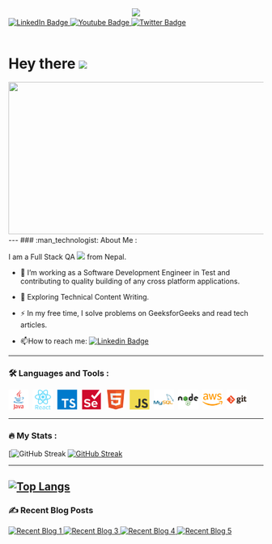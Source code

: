 <div id="header" align="center">
<img src="https://media.giphy.com/media/M9gbBd9nbDrOTu1Mqx/giphy.gif" width="100"/>
</div>

<div id="badges">
  <a href="https://www.linkedin.com/in/pipulpant/">
    <img src="https://img.shields.io/badge/LinkedIn-blue?style=for-the-badge&logo=linkedin&logoColor=white" alt="LinkedIn Badge"/>
  </a>
  <a href="https://www.youtube.com/channel/UCcKhyU_iF2-hQCsJ4rqiIKA">
    <img src="https://img.shields.io/badge/YouTube-red?style=for-the-badge&logo=youtube&logoColor=white" alt="Youtube Badge"/>
  </a>
  <a href="https://twitter.com/pipulpant">
    <img src="https://img.shields.io/badge/Twitter-blue?style=for-the-badge&logo=twitter&logoColor=white" alt="Twitter Badge"/>
  </a>
</div>
<img src="https://komarev.com/ghpvc/?username=PipulPant&style=flat-square&color=blue" alt=""/>
<h1>
  Hey there
  <img src="https://media.giphy.com/media/hvRJCLFzcasrR4ia7z/giphy.gif" width="30px"/>
</h1>
<div align="center">
  <img src="https://media.giphy.com/media/dWesBcTLavkZuG35MI/giphy.gif" width="600" height="300"/>
</div>
---
### :man_technologist: About Me :

I am a Full Stack QA <img src="https://media.giphy.com/media/WUlplcMpOCEmTGBtBW/giphy.gif" width="30"> from Nepal.

- :telescope: I’m working as a Software Development Engineer in Test and contributing to quality building of any cross platform applications.

- :seedling: Exploring Technical Content Writing.

- :zap: In my free time, I solve problems on GeeksforGeeks and read tech articles.

- :mailbox:How to reach me: [![Linkedin Badge](https://img.shields.io/badge/-kakbar-blue?style=flat&logo=Linkedin&logoColor=white)](https://www.linkedin.com/in/pipulpant/)

---

### :hammer_and_wrench: Languages and Tools :
<div>
  <img src="https://github.com/devicons/devicon/blob/master/icons/java/java-original-wordmark.svg" title="Java" alt="Java" width="40" height="40"/>&nbsp;
  <img src="https://github.com/devicons/devicon/blob/master/icons/react/react-original-wordmark.svg" title="React" alt="React" width="40" height="40"/>&nbsp;
  <img src="https://github.com/devicons/devicon/blob/master/icons/typescript/typescript-original.svg" title="Typescript" alt="Typescript" width="40" height="40"/>&nbsp;
   <img src="https://github.com/devicons/devicon/blob/master/icons/selenium/selenium-original.svg" title="Selenium" alt="Selenium" width="40" height="40"/>&nbsp;
  <img src="https://github.com/devicons/devicon/blob/master/icons/html5/html5-original.svg" title="HTML5" alt="HTML" width="40" height="40"/>&nbsp;
  <img src="https://github.com/devicons/devicon/blob/master/icons/javascript/javascript-original.svg" title="JavaScript" alt="JavaScript" width="40" height="40"/>&nbsp;
  <img src="https://github.com/devicons/devicon/blob/master/icons/mysql/mysql-original-wordmark.svg" title="MySQL"  alt="MySQL" width="40" height="40"/>&nbsp;
  <img src="https://github.com/devicons/devicon/blob/master/icons/nodejs/nodejs-original-wordmark.svg" title="NodeJS" alt="NodeJS" width="40" height="40"/>&nbsp;
  <img src="https://github.com/devicons/devicon/blob/master/icons/amazonwebservices/amazonwebservices-plain-wordmark.svg" title="AWS" alt="AWS" width="40" height="40"/>&nbsp;
  <img src="https://github.com/devicons/devicon/blob/master/icons/git/git-original-wordmark.svg" title="Git" **alt="Git" width="40" height="40"/>
</div>

---

### :fire: My Stats :
[![GitHub Streak](https://github-readme-stats.vercel.app/api?username=pipulpant&show_icons=true&hide_border=true)
[![GitHub Streak](http://github-readme-streak-stats.herokuapp.com?user=Pipulpant&theme=dark)](https://git.io/streak-stats)

---
[![Top Langs](https://github-readme-stats.vercel.app/api/top-langs/?username=pipulpant&layout=compact&theme=vision-friendly-dark)](https://github.com/anuraghazra/github-readme-stats)
---

### :writing_hand: Recent Blog Posts

<!-- Blog 0 -->
<a target="_blank" href="https://github-readme-medium-recent-article.vercel.app/medium/@pipulpant/0">
  <img src="https://github-readme-medium-recent-article.vercel.app/medium/@pipulpant/0" alt="Recent Blog 1" />
</a>


<!-- Blog 2 -->
<a target="_blank" href="https://github-readme-medium-recent-article.vercel.app/medium/@pipulpant/2">
  <img src="https://github-readme-medium-recent-article.vercel.app/medium/@pipulpant/2" alt="Recent Blog 3" />
</a>

<!-- Blog 3 -->
<a target="_blank" href="https://github-readme-medium-recent-article.vercel.app/medium/@pipulpant/3">
  <img src="https://github-readme-medium-recent-article.vercel.app/medium/@pipulpant/3" alt="Recent Blog 4" />
</a>

<!-- Blog 4 -->
<a target="_blank" href="https://github-readme-medium-recent-article.vercel.app/medium/@pipulpant/4">
  <img src="https://github-readme-medium-recent-article.vercel.app/medium/@pipulpant/4" alt="Recent Blog 5" />
</a>
<!-- BLOG-POST-LIST:START -->
<!-- BLOG-POST-LIST:END -->

<!---
PipulPant/PipulPant is a ✨ special ✨ repository because its `README.md` (this file) appears on your GitHub profile.
You can click the Preview link to take a look at your changes.
--->
